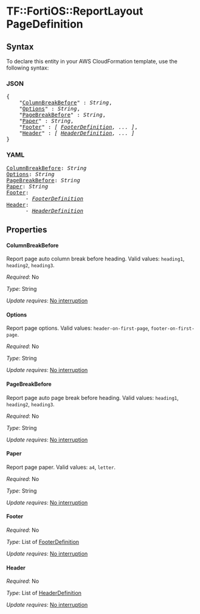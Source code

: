 # TF::FortiOS::ReportLayout PageDefinition

## Syntax

To declare this entity in your AWS CloudFormation template, use the following syntax:

### JSON

<pre>
{
    "<a href="#columnbreakbefore" title="ColumnBreakBefore">ColumnBreakBefore</a>" : <i>String</i>,
    "<a href="#options" title="Options">Options</a>" : <i>String</i>,
    "<a href="#pagebreakbefore" title="PageBreakBefore">PageBreakBefore</a>" : <i>String</i>,
    "<a href="#paper" title="Paper">Paper</a>" : <i>String</i>,
    "<a href="#footer" title="Footer">Footer</a>" : <i>[ <a href="footerdefinition.md">FooterDefinition</a>, ... ]</i>,
    "<a href="#header" title="Header">Header</a>" : <i>[ <a href="headerdefinition.md">HeaderDefinition</a>, ... ]</i>
}
</pre>

### YAML

<pre>
<a href="#columnbreakbefore" title="ColumnBreakBefore">ColumnBreakBefore</a>: <i>String</i>
<a href="#options" title="Options">Options</a>: <i>String</i>
<a href="#pagebreakbefore" title="PageBreakBefore">PageBreakBefore</a>: <i>String</i>
<a href="#paper" title="Paper">Paper</a>: <i>String</i>
<a href="#footer" title="Footer">Footer</a>: <i>
      - <a href="footerdefinition.md">FooterDefinition</a></i>
<a href="#header" title="Header">Header</a>: <i>
      - <a href="headerdefinition.md">HeaderDefinition</a></i>
</pre>

## Properties

#### ColumnBreakBefore

Report page auto column break before heading. Valid values: `heading1`, `heading2`, `heading3`.

_Required_: No

_Type_: String

_Update requires_: [No interruption](https://docs.aws.amazon.com/AWSCloudFormation/latest/UserGuide/using-cfn-updating-stacks-update-behaviors.html#update-no-interrupt)

#### Options

Report page options. Valid values: `header-on-first-page`, `footer-on-first-page`.

_Required_: No

_Type_: String

_Update requires_: [No interruption](https://docs.aws.amazon.com/AWSCloudFormation/latest/UserGuide/using-cfn-updating-stacks-update-behaviors.html#update-no-interrupt)

#### PageBreakBefore

Report page auto page break before heading. Valid values: `heading1`, `heading2`, `heading3`.

_Required_: No

_Type_: String

_Update requires_: [No interruption](https://docs.aws.amazon.com/AWSCloudFormation/latest/UserGuide/using-cfn-updating-stacks-update-behaviors.html#update-no-interrupt)

#### Paper

Report page paper. Valid values: `a4`, `letter`.

_Required_: No

_Type_: String

_Update requires_: [No interruption](https://docs.aws.amazon.com/AWSCloudFormation/latest/UserGuide/using-cfn-updating-stacks-update-behaviors.html#update-no-interrupt)

#### Footer

_Required_: No

_Type_: List of <a href="footerdefinition.md">FooterDefinition</a>

_Update requires_: [No interruption](https://docs.aws.amazon.com/AWSCloudFormation/latest/UserGuide/using-cfn-updating-stacks-update-behaviors.html#update-no-interrupt)

#### Header

_Required_: No

_Type_: List of <a href="headerdefinition.md">HeaderDefinition</a>

_Update requires_: [No interruption](https://docs.aws.amazon.com/AWSCloudFormation/latest/UserGuide/using-cfn-updating-stacks-update-behaviors.html#update-no-interrupt)

